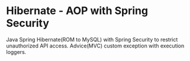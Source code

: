 # Hibernate - AOP with Spring Security
Java Spring Hibernate(ROM to MySQL) with Spring Security to restrict unauthorized API access. Advice(MVC) custom exception with execution loggers.
